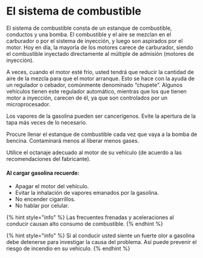 # El sistema de combustible

El sistema de combustible consta de un estanque de combustible, conductos y una bomba. El combustible y el aire se mezclan en el carburador o por el sistema de inyección, y luego son aspirados por el motor. Hoy en día, la mayoría de los motores carece de carburador, siendo el combustible inyectado directamente al múltiple de admisión \(motores de inyección\).

A veces, cuando el motor esté frío, usted tendrá que reducir la cantidad de aire de la mezcla para que el motor arranque. Esto se hace con la ayuda de un regulador o cebador, comúnmente denominado “chupete”. Algunos vehículos tienen este regulador automático, mientras que los que tienen motor a inyección, carecen de él, ya que son controlados por un microprocesador.

Los vapores de la gasolina pueden ser cancerígenos. Evite la apertura de la tapa más veces de lo necesario.

Procure llenar el estanque de combustible cada vez que vaya a la bomba de bencina. Contaminará menos al liberar menos gases.

Utilice el octanaje adecuado al motor de su vehículo \(de acuerdo a las recomendaciones del fabricante\).

#### Al cargar gasolina recuerde:

* Apagar el motor del vehículo.
* Evitar la inhalación de vapores emanados por la gasolina.
* No encender cigarrillos.
* No hablar por celular.

{% hint style="info" %}
Las frecuentes frenadas y aceleraciones al conducir causan alto consumo de combustible.
{% endhint %}

{% hint style="info" %}
Si al conducir usted siente un fuerte olor a gasolina debe detenerse para investigar la causa del problema. Así puede prevenir el riesgo de incendio en su vehículo.
{% endhint %}

